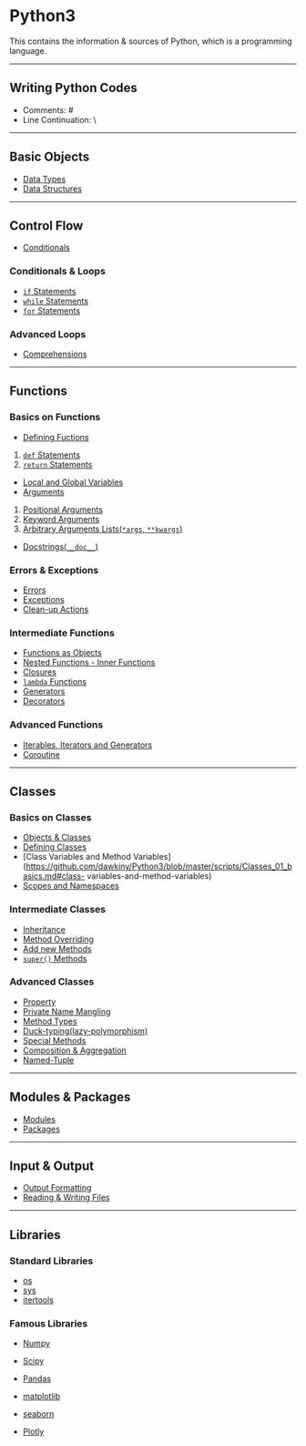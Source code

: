 # Python3
This contains the information &amp; sources of Python, which is a programming language.

---
## Writing Python Codes
* Comments: \#
* Line Continuation: \\

---
## Basic Objects

* [Data Types](https://github.com/dawkiny/Python3/blob/master/scripts/Objects_01_datatype.md)
* [Data Structures](https://github.com/dawkiny/Python3/blob/master/scripts/Objects_02_datastructure.md)


---
## Control Flow

* [Conditionals](https://github.com/dawkiny/Python3/blob/master/scripts/ControlFlow_01_conditionals_and_loops.md#conditionals)

### Conditionals & Loops

* [```if``` Statements](https://github.com/dawkiny/Python3/blob/master/scripts/ControlFlow_01_conditionals_and_loops.md#if-statements)
* [```while``` Statements](https://github.com/dawkiny/Python3/blob/master/scripts/ControlFlow_01_conditionals_and_loops.md#while-statements)
* [```for``` Statements](https://github.com/dawkiny/Python3/blob/master/scripts/ControlFlow_01_conditionals_and_loops.md#for-statements)

### Advanced Loops

* [Comprehensions](https://github.com/dawkiny/Python3/blob/master/scripts/ControlFlow_01_conditionals_and_loops.md#comprehensions)


---
## Functions

### Basics on Functions

* [Defining Fuctions](https://github.com/dawkiny/Python3/blob/master/scripts/Functions_01_basics.md#defining-functions)  
 1. [```def``` Statements](https://github.com/dawkiny/Python3/blob/master/scripts/Functions_01_basics.md#def-statements)  
 1. [```return``` Statements](https://github.com/dawkiny/Python3/blob/master/scripts/Functions_01_basics.md#return-statements)  
* [Local and Global Variables](https://github.com/dawkiny/Python3/blob/master/scripts/Functions_01_basics.md#local-and-global-variables)
* [Arguments](https://github.com/dawkiny/Python3/blob/master/scripts/Functions_01_basics.md#arguments)
 1. [Positional Arguments](https://github.com/dawkiny/Python3/blob/master/scripts/Functions_01_basics.md#positional-arguments)
 1. [Keyword Arguments](https://github.com/dawkiny/Python3/blob/master/scripts/Functions_01_basics.md#keyword-arguments)
 1. [Arbitrary Arguments Lists(```*args```, ```**kwargs```)](https://github.com/dawkiny/Python3/blob/master/scripts/Functions_01_basics.md#arbitrary-arguments-lists)
* [Docstrings(```__doc__```)](https://github.com/dawkiny/Python3/blob/master/scripts/Functions_01_basics.md#docstrings)


### Errors & Exceptions

* [Errors](https://github.com/dawkiny/Python3/blob/master/scripts/Functions_01_basics.md#errors)  
* [Exceptions](https://github.com/dawkiny/Python3/blob/master/scripts/Functions_01_basics.md#exceptions)  
* [Clean-up Actions](https://github.com/dawkiny/Python3/blob/master/scripts/Functions_01_basics.md#clean-up-actions)  


### Intermediate Functions

* [Functions as Objects](https://github.com/dawkiny/Python3/blob/master/scripts/Functions_01_basics.md#functions-as-objects)
* [Nested Functions - Inner Functions](https://github.com/dawkiny/Python3/blob/master/scripts/Functions_01_basics.md#nested-functions---inner-functions)
* [Closures](https://github.com/dawkiny/Python3/blob/master/scripts/Functions_01_basics.md#closures)
* [```lambda``` Functions](https://github.com/dawkiny/Python3/blob/master/scripts/Functions_01_basics.md#lambda-functions)
* [Generators](https://github.com/dawkiny/Python3/blob/master/scripts/Functions_01_basics.md#generators)
* [Decorators](https://github.com/dawkiny/Python3/blob/master/scripts/Functions_01_basics.md#decorators)


### Advanced Functions
* [Iterables, Iterators and Generators](https://github.com/dawkiny/Python3/blob/master/scripts/ControlFlow_02_iter.md#control-flow제어-흐름-1-iterables-iterator-generator)
* [Coroutine](https://github.com/dawkiny/Python3/blob/master/scripts/ControlFlow_03_coroutine.md#coroutine)

---
## Classes

### Basics on Classes

* [Objects & Classes](https://github.com/dawkiny/Python3/blob/master/scripts/Classes_01_basics.md#objects-and-classes)
* [Defining Classes](https://github.com/dawkiny/Python3/blob/master/scripts/Classes_01_basics.md#defining-classes)
* [Class Variables and Method Variables](https://github.com/dawkiny/Python3/blob/master/scripts/Classes_01_basics.md#class- variables-and-method-variables)  
* [Scopes and Namespaces](https://github.com/dawkiny/Python3/blob/master/scripts/Classes_01_basics.md#scopes-and-namespaces)

### Intermediate Classes

* [Inheritance](https://github.com/dawkiny/Python3/blob/master/scripts/Classes_01_basics.md#inheritance)  
* [Method Overriding](https://github.com/dawkiny/Python3/blob/master/scripts/Classes_01_basics.md#inheritance#method-overriding)  
* [Add new Methods](https://github.com/dawkiny/Python3/blob/master/scripts/Classes_01_basics.md#add-new-methods)  
* [```super()``` Methods](https://github.com/dawkiny/Python3/blob/master/scripts/Classes_01_basics.md#super-methods)

### Advanced Classes

* [Property](https://github.com/dawkiny/Python3/blob/master/scripts/Classes_01_basics.md#property)
* [Private Name Mangling](https://github.com/dawkiny/Python3/blob/master/scripts/Classes_01_basics.md#private-name-mangling)
* [Method Types](https://github.com/dawkiny/Python3/blob/master/scripts/Classes_01_basics.md#method-types)
* [Duck-typing(lazy-polymorphism)](https://github.com/dawkiny/Python3/blob/master/scripts/Classes_01_basics.md#duck-typing)
* [Special Methods](https://github.com/dawkiny/Python3/blob/master/scripts/Classes_01_basics.md#special-methods)
* [Composition & Aggregation](https://github.com/dawkiny/Python3/blob/master/scripts/Classes_01_basics.md#composition-and-aggregation)
* [Named-Tuple](https://github.com/dawkiny/Python3/blob/master/scripts/Classes_01_basics.md#named-tuple)

---
## Modules & Packages

* [Modules](Modules_and_Packages_01_basic.md#modules)
* [Packages](Modules_and_Packages_01_basic.md#packages)

---
## Input & Output

* [Output Formatting]()
* [Reading & Writing Files]()

---
## Libraries

### Standard Libraries

* [os]()
* [sys]()
* [itertools]()

### Famous Libraries

* [Numpy]()
* [Scipy]()
* [Pandas]()


* [matplotlib]()
* [seaborn]()
* [Plotly]()
